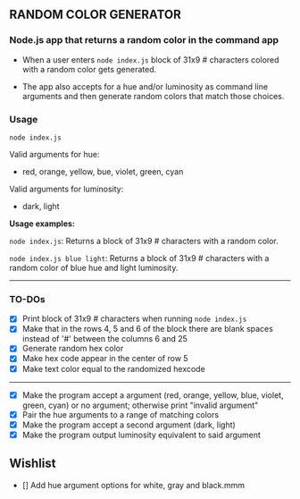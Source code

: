 ## RANDOM COLOR GENERATOR

### Node.js app that returns a random color in the command app

- When a user enters `node index.js` block of 31x9 # characters colored with a random color gets generated.

- The app also accepts for a hue and/or luminosity as command line arguments and then generate random colors that match those choices.

### Usage

`node index.js`

Valid arguments for hue:

- red, orange, yellow, bue, violet, green, cyan

Valid arguments for luminosity:

- dark, light

**Usage examples:**

`node index.js`: Returns a block of 31x9 # characters with a random color.

`node index.js blue light`: Returns a block of 31x9 # characters with a random color of blue hue and light luminosity.

---

### TO-DOs

- [x] Print block of 31x9 # characters when running `node index.js`
- [x] Make that in the rows 4, 5 and 6 of the block there are blank spaces instead of '#' between the columns 6 and 25
- [x] Generate random hex color
- [x] Make hex code appear in the center of row 5
- [x] Make text color equal to the randomized hexcode

---

- [x] Make the program accept a argument (red, orange, yellow, blue, violet, green, cyan) or no argument; otherwise print "invalid argument"
- [x] Pair the hue arguments to a range of matching colors
- [x] Make the program accept a second argument (dark, light)
- [x] Make the program output luminosity equivalent to said argument

## Wishlist

- [] Add hue argument options for white, gray and black.mmm
